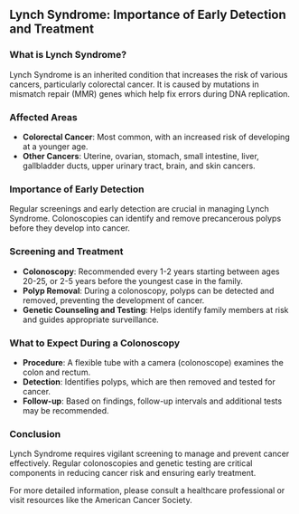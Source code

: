 ## Lynch Syndrome: Importance of Early Detection and Treatment

### What is Lynch Syndrome?
Lynch Syndrome is an inherited condition that increases the risk of various cancers, particularly colorectal cancer. It is caused by mutations in mismatch repair (MMR) genes which help fix errors during DNA replication.

### Affected Areas
- **Colorectal Cancer**: Most common, with an increased risk of developing at a younger age.
- **Other Cancers**: Uterine, ovarian, stomach, small intestine, liver, gallbladder ducts, upper urinary tract, brain, and skin cancers.

### Importance of Early Detection
Regular screenings and early detection are crucial in managing Lynch Syndrome. Colonoscopies can identify and remove precancerous polyps before they develop into cancer.

### Screening and Treatment
- **Colonoscopy**: Recommended every 1-2 years starting between ages 20-25, or 2-5 years before the youngest case in the family.
- **Polyp Removal**: During a colonoscopy, polyps can be detected and removed, preventing the development of cancer.
- **Genetic Counseling and Testing**: Helps identify family members at risk and guides appropriate surveillance.

### What to Expect During a Colonoscopy
- **Procedure**: A flexible tube with a camera (colonoscope) examines the colon and rectum.
- **Detection**: Identifies polyps, which are then removed and tested for cancer.
- **Follow-up**: Based on findings, follow-up intervals and additional tests may be recommended.

### Conclusion
Lynch Syndrome requires vigilant screening to manage and prevent cancer effectively. Regular colonoscopies and genetic testing are critical components in reducing cancer risk and ensuring early treatment.

For more detailed information, please consult a healthcare professional or visit resources like the American Cancer Society.